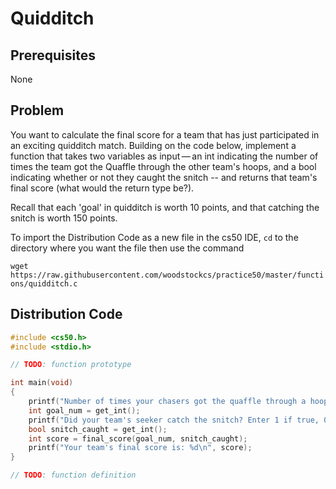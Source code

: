 # Quidditch

## Prerequisites
None

## Problem
You want to calculate the final score for a team that has just participated in an exciting quidditch match. Building on the code below, implement a function that takes two variables as input — an int indicating the number of times the team got the Quaffle through the other team's hoops, and a bool indicating whether or not they caught the snitch -- and returns that team's final score (what would the return type be?).  

Recall that each 'goal' in quidditch is worth 10 points, and that catching the snitch is worth 150 points.

To import the Distribution Code as a new file in the cs50 IDE, `cd` to the directory where you want the file then use the command

```wget https://raw.githubusercontent.com/woodstockcs/practice50/master/functions/quidditch.c```

## Distribution Code
```c
#include <cs50.h>
#include <stdio.h>

// TODO: function prototype

int main(void)
{
    printf("Number of times your chasers got the quaffle through a hoop: ");
    int goal_num = get_int();
    printf("Did your team's seeker catch the snitch? Enter 1 if true, 0 otherwise: ");
    bool snitch_caught = get_int();
    int score = final_score(goal_num, snitch_caught);
    printf("Your team's final score is: %d\n", score);
}

// TODO: function definition

```
